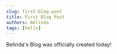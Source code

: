 ```yaml
---
slug: first-blog-post
title: First Blog Post
authors: Belinda
tags: [hello]
---
```


Belinda's Blog was officially created today!
